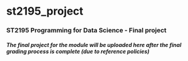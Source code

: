 # st2195_project
### ST2195 Programming for Data Science - Final project

##### The final project for the module will be uploaded here after the final grading process is complete (due to reference policies)

